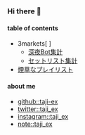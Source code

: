 ### Hi there 👋

#### table of contents

<!-- - [ranking](./ranking.html) -->
- 3markets[ ]
    - [深夜Bot集計](./stats/)
    - [セットリスト集計](./setlist/)
- [煙草なプレイリスト](https://open.spotify.com/playlist/3UuyWQTVZ5TPT9jDUadCKd?si=13d114beb9244091)

#### about me

- [github::taji-ex](https://github.com/taji-ex)
- [twitter::taji_ex](https://twitter.com/taji_ex)
- [instagram::taji_ex](https://www.instagram.com/taji_ex/)
- [note::taji_ex](https://note.com/taji_ex)


